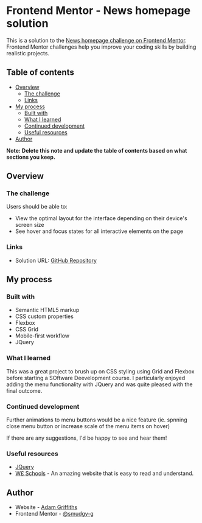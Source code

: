 # Frontend Mentor - News homepage solution

This is a solution to the [News homepage challenge on Frontend Mentor](https://www.frontendmentor.io/challenges/news-homepage-H6SWTa1MFl). Frontend Mentor challenges help you improve your coding skills by building realistic projects. 

## Table of contents

- [Overview](#overview)
  - [The challenge](#the-challenge)
  - [Links](#links)
- [My process](#my-process)
  - [Built with](#built-with)
  - [What I learned](#what-i-learned)
  - [Continued development](#continued-development)
  - [Useful resources](#useful-resources)
- [Author](#author)

**Note: Delete this note and update the table of contents based on what sections you keep.**

## Overview

### The challenge

Users should be able to:

- View the optimal layout for the interface depending on their device's screen size
- See hover and focus states for all interactive elements on the page

### Links

- Solution URL: [GitHub Repository](https://github.com/smudgy-g/news-homepage-main)

## My process

### Built with

- Semantic HTML5 markup
- CSS custom properties
- Flexbox
- CSS Grid
- Mobile-first workflow
- JQuery

### What I learned

This was a great project to brush up on CSS styling using Grid and Flexbox before starting a SOftware Deevelopment course. I particularly enjoyed adding the menu functionality with JQuery and was quite pleased with the final outcome.

### Continued development

Further animations to menu buttons would be a nice feature (ie. spnning close menu button or increase scale of the menu items on hover)

If there are any suggestions, I'd be happy to see and hear them!

### Useful resources

- [JQuery](https://jquery.com/)
- [W£ Schools](https://www.w3schools.com/) - An amazing website that is easy to read and understand.


## Author

- Website - [Adam Griffiths](https://github.com/smudgy-g/)
- Frontend Mentor - [@smudgy-g](https://www.frontendmentor.io/profile/smudgy-g)
